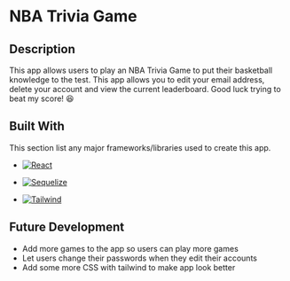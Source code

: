 # NBA Trivia Game

## Description

This app allows users to play an NBA Trivia Game to put their basketball knowledge to the test. This app allows you to edit your email address, delete your account and view the current leaderboard. Good luck trying to beat my score! 😆

## Built With

This section list any major frameworks/libraries used to create this app.

- [![React][React.js]][React-url]

- [![Sequelize][Sequelize.js]][Sequelize-url]

- [![Tailwind][Tailwind.css]][Tailwind-url]

## Future Development

- Add more games to the app so users can play more games
- Let users change their passwords when they edit their accounts
- Add some more CSS with tailwind to make app look better

[React.js]: https://img.shields.io/badge/React-20232A?style=for-the-badge&logo=react&logoColor=61DAFB
[React-url]: https://react.dev/
[Sequelize.js]: https://img.shields.io/badge/-Sequelize-52B0E7?style=flat-square&logo=sequelize&labelColor=52B0E7&logoColor=FFF
[Sequelize-url]: https://sequelize.org/
[Tailwind.css]: https://img.shields.io/badge/tailwindcss-0F172A?&logo=tailwindcss
[Tailwind-url]: https://tailwindcss.com/
